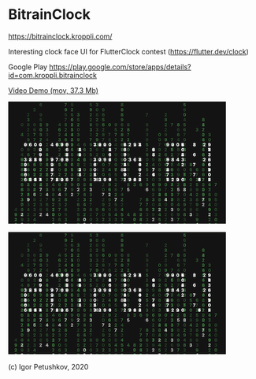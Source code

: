 # BitrainClock

https://bitrainclock.kroppli.com/

Interesting clock face UI for FlutterClock contest (https://flutter.dev/clock)

Google Play https://play.google.com/store/apps/details?id=com.kroppli.bitrainclock

[Video Demo (mov, 37.3 Mb)](https://github.com/kroppli/bitrainclock/blob/master/_market/demo-ios.mov?raw=true)  

![frame1](./_market/app_store_3_small.png)

[![frame2](./_market/app_store_3_small.png)](https://raw.githubusercontent.com/kroppli/bitrainclock/master/_market/3PAzwsYYcO0vr4aB.mp4 "Watch it!")

(c) Igor Petushkov, 2020
